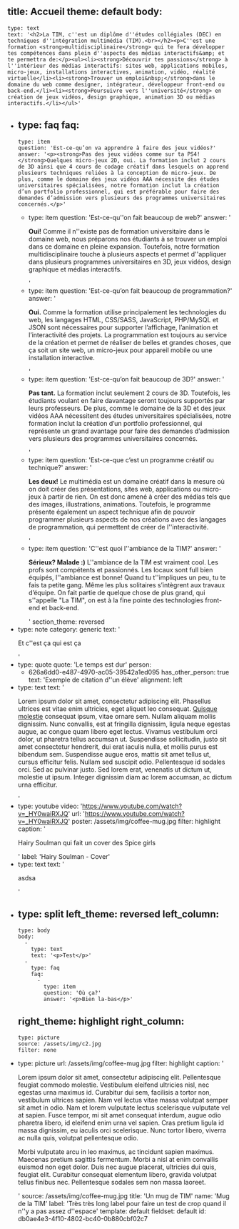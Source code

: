 title: Accueil
theme: default
body:
  -
    type: text
    text: '<h2>La TIM, c''est un diplôme d''études collégiales (DEC) en techniques d''intégration multimédia (TIM).<br></h2><p>C''est une formation <strong>multidisciplinaire</strong> qui te fera développer tes compétences dans plein d''aspects des médias interactifs&amp; et te permettra de:</p><ul><li><strong>Découvrir tes passions</strong> à l''intérieur des médias interactifs: sites web, applications mobiles, micro-jeux, installations interactives, animation, vidéo, réalité virtuelle</li><li><strong>Trouver un emploi&nbsp;</strong>dans le domaine du web comme designer, intégrateur, développeur front-end ou back-end.</li><li><strong>Poursuivre vers l''université</strong> en création de jeux vidéos, design graphique, animation 3D ou médias interactifs.</li></ul>'
  -
    type: faq
    faq:
      -
        type: item
        question: 'Est-ce-qu’on va apprendre à faire des jeux vidéos?'
        answer: '<p><strong>Pas des jeux vidéos comme sur ta PS4! </strong>Quelques micro-jeux 2D, oui. La formation inclut 2 cours de 3D ainsi que 4 cours de codage créatif dans lesquels on apprend plusieurs techniques reliées à la conception de micro-jeux. De plus, comme le domaine des jeux vidéos AAA nécessite des études universitaires spécialisées, notre formation inclut la création d’un portfolio professionnel, qui est préférable pour faire des demandes d’admission vers plusieurs des programmes universitaires concernés.</p>'
      -
        type: item
        question: 'Est-ce-qu''on fait beaucoup de web?'
        answer: '<p><strong>Oui!</strong> Comme il n''existe pas de formation universitaire dans le domaine web, nous préparons nos étudiants à se trouver un emploi dans ce domaine en pleine expansion. Toutefois, notre formation multidisciplinaire touche à plusieurs aspects et permet d''appliquer dans plusieurs programmes universitaires en 3D, jeux vidéos, design graphique et médias interactifs.</p>'
      -
        type: item
        question: 'Est-ce-qu’on fait beaucoup de programmation?'
        answer: '<p><strong>Oui.</strong> Comme la formation utilise principalement les technologies du web, les langages HTML, CSS/SASS, JavaScript, PHP/MySQL et JSON sont nécessaires pour supporter l’affichage, l’animation et l’interactivité des projets. La programmation est toujours au service de la création et permet de réaliser de belles et grandes choses, que ça soit un site web, un micro-jeux pour appareil mobile ou une installation interactive.</p>'
      -
        type: item
        question: 'Est-ce-qu’on fait beaucoup de 3D?'
        answer: '<p><strong>Pas tant.</strong> La formation inclut seulement 2 cours de 3D. Toutefois, les étudiants voulant en faire davantage seront toujours supportés par leurs professeurs. De plus, comme le domaine de la 3D et des jeux vidéos AAA nécessitent des études universitaires spécialisées, notre formation inclut la création d’un portfolio professionnel, qui représente un grand avantage pour faire des demandes d’admission vers plusieurs des programmes universitaires concernés.</p>'
      -
        type: item
        question: 'Est-ce-que c’est un programme créatif ou technique?'
        answer: '<p><strong>Les deux!</strong> Le multimédia est un domaine créatif dans la mesure où on doit créer des présentations, sites web, applications ou micro-jeux à partir de rien. On est donc amené à créer des médias tels que des images, illustrations, animations. Toutefois, le programme présente également un aspect technique afin de pouvoir programmer plusieurs aspects de nos créations avec des langages de programmation, qui permettent de créer de l''interactivité.</p>'
      -
        type: item
        question: 'C''est quoi l''ambiance de la TIM?'
        answer: '<p><strong>Sérieux? Malade :)</strong> L''ambiance de la TIM est vraiment cool. Les profs sont compétents et passionnés. Les locaux sont full bien équipés, l''ambiance est bonne! Quand tu t''impliques un peu, tu te fais ta petite gang. Même les plus solitaires s’intègrent aux travaux d’équipe. On fait partie de quelque chose de plus grand, qui s''appelle "La TIM", on est à la fine pointe des technologies front-end et back-end.</p>'
    section_theme: reversed
  -
    type: note
    category: generic
    text: '<p>Et c''est ça qui est ça</p>'
  -
    type: quote
    quote: 'Le temps est dur'
    person:
      - 626a6dd0-e487-4970-ac05-39542a1ed095
    has_other_person: true
    text: 'Exemple de citation d''un élève'
    alignment: left
  -
    type: text
    text: '<p>Lorem ipsum dolor sit amet, consectetur adipiscing elit. Phasellus ultrices est vitae enim ultricies, eget aliquet leo consequat. <a href="https://google.com" rel="noopener noreferrer">Quisque molestie</a> consequat ipsum, vitae ornare sem. Nullam aliquam mollis dignissim. Nunc convallis, est at fringilla dignissim, ligula neque egestas augue, ac congue quam libero eget lectus. Vivamus vestibulum orci dolor, ut pharetra tellus accumsan ut. Suspendisse sollicitudin, justo sit amet consectetur hendrerit, dui erat iaculis nulla, et mollis purus est bibendum sem. Suspendisse augue eros, mattis sit amet tellus ut, cursus efficitur felis. Nullam sed suscipit odio. Pellentesque id sodales orci. Sed ac pulvinar justo. Sed lorem erat, venenatis ut dictum ut, molestie ut ipsum. Integer dignissim diam ac lorem accumsan, ac dictum urna efficitur.</p>'
  -
    type: youtube
    video: 'https://www.youtube.com/watch?v=_HY0waiRXJQ'
    url: 'https://www.youtube.com/watch?v=_HY0waiRXJQ'
    poster: /assets/img/coffee-mug.jpg
    filter: highlight
    caption: '<p>Hairy Soulman qui fait un cover des Spice girls</p>'
    label: 'Hairy Soulman - Cover'
  -
    type: text
    text: '<p>asdsa</p>'
  -
    type: split
    left_theme: reversed
    left_column:
      -
        type: body
        body:
          -
            type: text
            text: '<p>Test</p>'
          -
            type: faq
            faq:
              -
                type: item
                question: 'Où ça?'
                answer: '<p>Bien la-bas</p>'
    right_theme: highlight
    right_column:
      -
        type: picture
        source: /assets/img/c2.jpg
        filter: none
  -
    type: picture
    url: /assets/img/coffee-mug.jpg
    filter: highlight
    caption: '<p>Lorem ipsum dolor sit amet, consectetur adipiscing elit. Pellentesque feugiat commodo molestie. Vestibulum eleifend ultricies nisl, nec egestas urna maximus id. Curabitur dui sem, facilisis a tortor non, vestibulum ultrices sapien. Nam vel lectus vitae massa volutpat semper sit amet in odio. Nam et lorem vulputate lectus scelerisque vulputate vel at sapien. Fusce tempor, mi sit amet consequat interdum, augue odio pharetra libero, id eleifend enim urna vel sapien. Cras pretium ligula id massa dignissim, eu iaculis orci scelerisque. Nunc tortor libero, viverra ac nulla quis, volutpat pellentesque odio.</p><p>Morbi vulputate arcu in leo maximus, ac tincidunt sapien maximus. Maecenas pretium sagittis fermentum. Morbi a nisl at enim convallis euismod non eget dolor. Duis nec augue placerat, ultricies dui quis, feugiat elit. Curabitur consequat elementum libero, gravida volutpat tellus finibus nec. Pellentesque sodales sem non massa laoreet.</p>'
    source: /assets/img/coffee-mug.jpg
    title: 'Un mug de TIM'
    name: 'Mug de la TIM'
    label: 'Très très long label pour faire un test de crop quand il n''y a pas assez d''espace'
template: default
fieldset: default
id: db0ae4e3-4f10-4802-bc40-0b880cbf02c7
